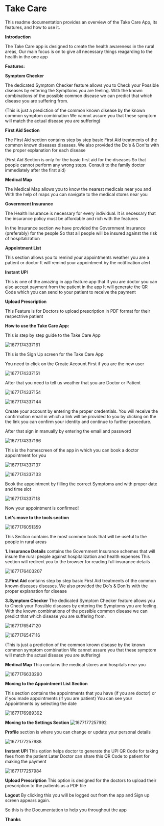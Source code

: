 
# Take Care
This readme documentation provides an overview of the Take Care App, its features, and how to use it.

**Introduction**

The Take Care app is designed to create the health awareness in the rural areas, Our main focus is on to give all necessary things reagarding to the health in the one app 


**Features:**

**Symptom Checker**

The dedicated Symptom Checker feature  allows you to Check your Possible diseases by entering the Symptoms you are feeling. With the known combinations of the possible common disease we can predict that which disease you are suffering from.

(This is just a prediction of the common known disease by the known common symptom combination We cannot assure you that these symptom will match the actual disease you are suffering)

**First Aid Section**

The First Aid section contains step by step basic First Aid treatments of the common known diseases diseases. We also provided the Do's & Don'ts with the proper explanation for each disease

(First Aid Section is only for the basic first aid for the diseases So that people cannot perform any wrong steps. Consult to the family doctor immediately after the first aid)

**Medical Map**

The Medical Map allows you to know the nearest medicals near you and With the help of maps you can navigate to the medical stores near you

**Government Insurance**

The Health Insurance is necessary for every individual. It is necessary that the insurance policy must be affordable and rich with the features 

In the Insurance section we have provided the Government Insurance (preferably) for the people So that all people will be insured against the risk of hospitalization

**Appointment List**

This section allows you to remind your appointments weather you are a patient or doctor 
It will remind your appointment by the notification alert 

**Instant UPI**

This is one of the amazing in app feature app that if you are doctor you can also accept payment from the patient in the app
It will generate the QR Code which you can send to your patient to receive the payment

**Upload Prescription**

This Feature is for Doctors to upload prescription in PDF format for their respectrive patient



**How to use the Take Care App:**

This is step by step guide to the Take Care App


![1677174337161](https://user-images.githubusercontent.com/122784079/220988698-041b8160-a4e0-4836-8ea2-dc9fd6b599a3.jpg)


This is the Sign Up screen for the Take Care App

You need to click on the Create Account First if you are the new user



![1677174337151](https://user-images.githubusercontent.com/122784079/220989584-b772528e-ba2f-45fa-8d07-9c500c60c6f1.jpg)


After that you need to tell us weather that you are Doctor or Patient


![1677174337154](https://user-images.githubusercontent.com/122784079/220988961-5cfd64a4-d4b0-416f-bd33-1881abe27c4e.jpg)






![1677174337144](https://user-images.githubusercontent.com/122784079/220991077-1de619ba-aff3-4021-84b2-afd40934eed3.jpg)

Create your account by entering the proper credentials. You will receive the confirmation email in which a link will be provided to you by clicking on the the link you can confirm your identity and continue to further procedure.

After that sign in manually by entering the email and password


![1677174337166](https://user-images.githubusercontent.com/122784079/220991562-c2b2f950-f1a8-4db4-a40a-d750fadb05d2.jpg)


This is the homescreen of the app in which you can book a doctor appointment for you 



![1677174337137](https://user-images.githubusercontent.com/122784079/220991814-5165c878-7ff9-4abd-9e0f-899626f2b249.jpg)


![1677174337133](https://user-images.githubusercontent.com/122784079/220991773-a573f653-a70d-4c90-947b-e65dd297f8b6.jpg)



Book the appointment by filling the correct Symptoms and with proper date and time slot



![1677174337118](https://user-images.githubusercontent.com/122784079/220992766-d0cfaeec-9795-4ec0-a9c8-6414199165d4.jpg)

Now your appointment is confirmed!

**Let's move to the tools section**

![1677176051359](https://user-images.githubusercontent.com/122784079/220994771-e71b6c68-6f8f-4e0b-928c-b10456943ab8.jpg)


This Section contains the most common tools that will be useful to the people in rural areas 

**1. Insurance Details** contains the Government Insurance schemes that will insure the rural people against hospitalization and health expenses This section will redirect you to the browser for reading full insurance details



![1677176403207](https://user-images.githubusercontent.com/122784079/220996087-ddbabdca-d266-4f3d-b611-57a582715189.jpg)


**2.First Aid** contains step by step basic First Aid treatments of the common known diseases diseases. We also provided the Do's & Don'ts with the proper explanation for disease

**3.Symptom Checker** The dedicated Symptom Checker feature  allows you to Check your Possible diseases by entering the Symptoms you are feeling. With the known combinations of the possible common disease we can predict that which disease you are suffering from.


![1677176547120](https://user-images.githubusercontent.com/122784079/220996614-a2b74be2-75a6-462b-8d06-6050f7e1d666.jpg)




![1677176547116](https://user-images.githubusercontent.com/122784079/220996623-84daafe6-7c28-413f-8faa-b523e1726b0f.jpg)


(This is just a prediction of the common known disease by the known common symptom combination We cannot assure you that these symptom will match the actual disease you are suffering)


**Medical Map**
Thia contains the medical stores and hospitals near you



![1677176633290](https://user-images.githubusercontent.com/122784079/220997524-754f884a-4085-467b-be99-53f359c0d264.jpg)



**Moving to the Appointment List Section**

This section contains the appointments that you have (if you are doctor) or if you made appointments (if you are patient) You can see your Appointments by selecting the date


![1677176989392](https://user-images.githubusercontent.com/122784079/220998095-4db883ae-5981-4de8-bf5f-ba65d691846a.jpg)


**Moving to the Settings Section**
![1677177257992](https://user-images.githubusercontent.com/122784079/220999074-8bf7a000-d7a1-4f4b-8c0b-92353dc0a8ee.jpg)

**Profile** section is where you can change or update your personal details

![1677177257988](https://user-images.githubusercontent.com/122784079/220999387-1acf96f4-f899-4448-aa51-e03581019eab.jpg)

**Instant UPI** This option helps doctor to generate the UPI QR Code for taking fees from the patient Later Doctor can share this QR Code to patient for making the payment


![1677177257984](https://user-images.githubusercontent.com/122784079/220999929-df921dcc-c06c-486f-a18f-661916042d65.jpg)


**Upload Prescription** This option is designed for the doctors to upload their prescription to the patients as a PDF file


**Logout** By clicking this you will be logged out from the app and Sign up screen appears again.

So this is the Documentation to help you throughout the app

**Thanks**






